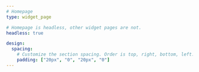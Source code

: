 ```yaml
---
# Homepage
type: widget_page

# Homepage is headless, other widget pages are not.
headless: true

design:
  spacing:
    # Customize the section spacing. Order is top, right, bottom, left.
    padding: ["20px", "0", "20px", "0"]
---
```


